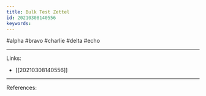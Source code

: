 ```yaml
---
title: Bulk Test Zettel
id: 20210308140556
keywords:
---
```

#alpha #bravo #charlie #delta #echo

---
Links:

- [[20210308140556]]

---
References:
